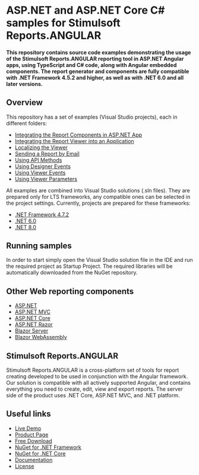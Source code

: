 # ASP.NET and ASP.NET Core C# samples for Stimulsoft Reports.ANGULAR

#### This repository contains source code examples demonstrating the usage of the Stimulsoft Reports.ANGULAR reporting tool in ASP.NET Angular apps, using TypeScript and C# code, along with Angular embedded components. The report generator and components are fully compatible with .NET Framework 4.5.2 and higher, as well as with .NET 6.0 and all later versions.

## Overview
This repository has a set of examples (Visual Studio projects), each in different folders:
* [Integrating the Report Components in ASP.NET App](https://github.com/stimulsoft/Samples-Reports.WEB-for-ASP.NET-Angular/tree/master/NET%20Framework%204.7.2/Integrating%20the%20Report%20Components%20in%20ASP.NET%20App)
* [Integrating the Report Viewer into an Application](https://github.com/stimulsoft/Samples-Reports.WEB-for-ASP.NET-Angular/tree/master/NET%208.0/Integrating%20the%20Report%20Viewer%20into%20an%20Application)
* [Localizing the Viewer](https://github.com/stimulsoft/Samples-Reports.WEB-for-ASP.NET-Angular/tree/master/NET%208.0/Localizing%20the%20Viewer)
* [Sending a Report by Email](https://github.com/stimulsoft/Samples-Reports.WEB-for-ASP.NET-Angular/tree/master/NET%208.0/Sending%20a%20Report%20by%20Email)
* [Using API Methods](https://github.com/stimulsoft/Samples-Reports.WEB-for-ASP.NET-Angular/tree/master/NET%208.0/Using%20API%20Methods)
* [Using Designer Events](https://github.com/stimulsoft/Samples-Reports.WEB-for-ASP.NET-Angular/tree/master/NET%208.0/Using%20Designer%20Events)
* [Using Viewer Events](https://github.com/stimulsoft/Samples-Reports.WEB-for-ASP.NET-Angular/tree/master/NET%208.0/Using%20Viewer%20Events)
* [Using Viewer Parameters](https://github.com/stimulsoft/Samples-Reports.WEB-for-ASP.NET-Angular/tree/master/NET%208.0/Using%20Viewer%20Parameters)

All examples are combined into Visual Studio solutions (.sln files). They are prepared only for LTS frameworks, any compatible ones can be selected in the project settings. Currently, projects are prepared for these frameworks:

* [.NET Framework 4.7.2](https://github.com/stimulsoft/Samples-Reports.WEB-for-ASP.NET-Angular/tree/master/NET%20Framework%204.7.2)
* [.NET 6.0](https://github.com/stimulsoft/Samples-Reports.WEB-for-ASP.NET-Angular/tree/master/NET%206.0)
* [.NET 8.0](https://github.com/stimulsoft/Samples-Reports.WEB-for-ASP.NET-Angular/tree/master/NET%208.0)

## Running samples
In order to start simply open the Visual Studio solution file in the IDE and run the required project as Startup Project. The required libraries will be automatically downloaded from the NuGet repository.

## Other Web reporting components
* [ASP.NET](https://github.com/stimulsoft/Samples-Reports.WEB-for-ASP.NET)
* [ASP.NET MVC](https://github.com/stimulsoft/Samples-Reports.WEB-for-ASP.NET-MVC)
* [ASP.NET Core](https://github.com/stimulsoft/Samples-Reports.WEB-for-ASP.NET-Core)
* [ASP.NET Razor](https://github.com/stimulsoft/Samples-Reports.WEB-for-ASP.NET-Razor)
* [Blazor Server](https://github.com/stimulsoft/Samples-Reports.WEB-for-Blazor-Server)
* [Blazor WebAssembly](https://github.com/stimulsoft/Samples-Reports.WEB-for-Blazor-WebAssembly)

## Stimulsoft Reports.ANGULAR
Stimulsoft Reports.ANGULAR is a cross-platform set of tools for report creating developed to be used in conjunction with the Angular framework. Our solution is compatible with all actively supported Angular, and contains everything you need to create, edit, view and export reports. The server side of the product uses .NET Core, ASP.NET MVC, and .NET platform.

## Useful links
* [Live Demo](http://demo.stimulsoft.com/#Net)
* [Product Page](https://www.stimulsoft.com/en/products/reports-angular)
* [Free Download](https://www.stimulsoft.com/en/downloads)
* [NuGet for .NET Framework](https://www.nuget.org/packages/Stimulsoft.Reports.Angular)
* [NuGet for .NET Core](https://www.nuget.org/packages/Stimulsoft.Reports.Angular.NetCore)
* [Documentation](https://www.stimulsoft.com/en/documentation/online/programming-manual/reports_web_angular.htm)
* [License](LICENSE.md)
